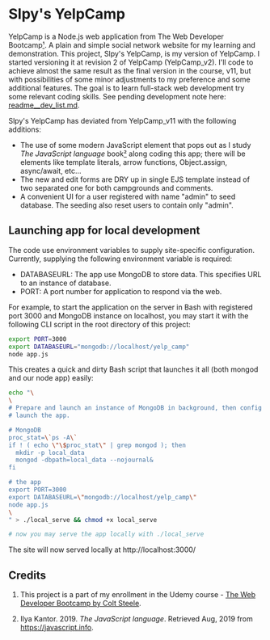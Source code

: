 # Slpy's YelpCamp
YelpCamp is a Node.js web application from The Web Developer Bootcamp[¹](#credits). A plain and simple social network website for my learning and demonstration. This project, Slpy's YelpCamp, is my version of YelpCamp. I started versioning it at revision 2 of YelpCamp (YelpCamp_v2). I'll code to achieve almost the same result as the final version in the course, v11, but with possibilities of some minor adjustments to my preference and some additional features. The goal is to learn full-stack web development try some relevant coding skills. See pending development note here: [readme__dev_list.md](readme__dev_list.md).

Slpy's YelpCamp has deviated from YelpCamp_v11 with the following additions:
* The use of some modern JavaScript element that pops out as I study _The JavaScript language_ book[²](#credits) along coding this app; there will be elements like template literals, arrow functions, Object.assign, async/await, etc...
* The new and edit forms are DRY up in single EJS template instead of two separated one for both campgrounds and comments.
* A convenient UI for a user registered with name "admin" to seed database. The seeding also reset users to contain only "admin".

## Launching app for local development
The code use environment variables to supply site-specific configuration. Currently, supplying the following environment variable is required:
* DATABASEURL: The app use MongoDB to store data. This specifies URL to an instance of database.
* PORT: A port number for application to respond via the web.

For example, to start the application on the server in Bash with registered port 3000 and MongoDB instance on localhost, you may start it with the following CLI script in the root directory of this project: 
```bash
export PORT=3000
export DATABASEURL="mongodb://localhost/yelp_camp"
node app.js
```

This creates a quick and dirty Bash script that launches it all (both mongod and our node app) easily:
```bash
echo "\
\
# Prepare and launch an instance of MongoDB in background, then config and 
# launch the app.

# MongoDB
proc_stat=\`ps -A\`
if ! ( echo \"\$proc_stat\" | grep mongod ); then
  mkdir -p local_data
  mongod -dbpath=local_data --nojournal&
fi

# the app
export PORT=3000
export DATABASEURL=\"mongodb://localhost/yelp_camp\"
node app.js
\
" > ./local_serve && chmod +x local_serve

# now you may serve the app locally with ./local_serve
```

The site will now served locally at http://localhost:3000/

## Credits

1. This project is a part of my enrollment in the Udemy course - [The Web Developer Bootcamp by Colt Steele](https://www.udemy.com/the-web-developer-bootcamp/).

2. Ilya Kantor. 2019. _The JavaScript language_. Retrieved Aug, 2019 from https://javascript.info.

